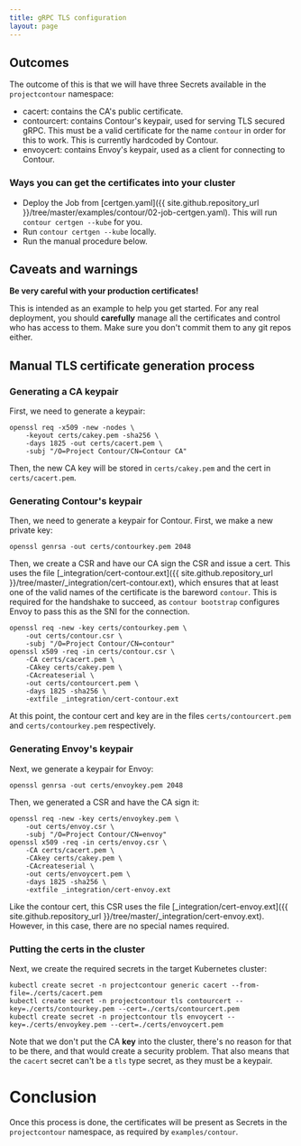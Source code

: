 ```yaml
---
title: gRPC TLS configuration
layout: page
---
```


## Outcomes

The outcome of this is that we will have three Secrets available in the `projectcontour` namespace:
- cacert: contains the CA's public certificate.
- contourcert: contains Contour's keypair, used for serving TLS secured gRPC. This must be a valid certificate for the name `contour` in order for this to work. This is currently hardcoded by Contour.
- envoycert: contains Envoy's keypair, used as a client for connecting to Contour.

### Ways you can get the certificates into your cluster

- Deploy the Job from [certgen.yaml]({{ site.github.repository_url }}/tree/master/examples/contour/02-job-certgen.yaml).
This will run `contour certgen --kube` for you.
- Run `contour certgen --kube` locally.
- Run the manual procedure below.

## Caveats and warnings

**Be very careful with your production certificates!**

This is intended as an example to help you get started. For any real deployment, you should **carefully** manage all the certificates and control who has access to them. Make sure you don't commit them to any git repos either.

## Manual TLS certificate generation process

### Generating a CA keypair

First, we need to generate a keypair:
```
openssl req -x509 -new -nodes \
    -keyout certs/cakey.pem -sha256 \
    -days 1825 -out certs/cacert.pem \
    -subj "/O=Project Contour/CN=Contour CA"
```

Then, the new CA key will be stored in `certs/cakey.pem` and the cert in `certs/cacert.pem`.

### Generating Contour's keypair

Then, we need to generate a keypair for Contour. First, we make a new private key:
```
openssl genrsa -out certs/contourkey.pem 2048
```

Then, we create a CSR and have our CA sign the CSR and issue a cert. This uses the file [_integration/cert-contour.ext]({{ site.github.repository_url }}/tree/master/_integration/cert-contour.ext), which ensures that at least one of the valid names of the certificate is the bareword `contour`. This is required for the handshake to succeed, as `contour bootstrap` configures Envoy to pass this as the SNI for the connection.

```
openssl req -new -key certs/contourkey.pem \
	-out certs/contour.csr \
	-subj "/O=Project Contour/CN=contour"
openssl x509 -req -in certs/contour.csr \
    -CA certs/cacert.pem \
    -CAkey certs/cakey.pem \
    -CAcreateserial \
    -out certs/contourcert.pem \
    -days 1825 -sha256 \
    -extfile _integration/cert-contour.ext
```

At this point, the contour cert and key are in the files `certs/contourcert.pem` and `certs/contourkey.pem` respectively.

### Generating Envoy's keypair

Next, we generate a keypair for Envoy:
```
openssl genrsa -out certs/envoykey.pem 2048
```

Then, we generated a CSR and have the CA sign it:
```
openssl req -new -key certs/envoykey.pem \
	-out certs/envoy.csr \
	-subj "/O=Project Contour/CN=envoy"
openssl x509 -req -in certs/envoy.csr \
    -CA certs/cacert.pem \
    -CAkey certs/cakey.pem \
    -CAcreateserial \
    -out certs/envoycert.pem \
    -days 1825 -sha256 \
    -extfile _integration/cert-envoy.ext
```

Like the contour cert, this CSR uses the file [_integration/cert-envoy.ext]({{ site.github.repository_url }}/tree/master/_integration/cert-envoy.ext). However, in this case, there are no special names required.

### Putting the certs in the cluster

Next, we create the required secrets in the target Kubernetes cluster:

```
kubectl create secret -n projectcontour generic cacert --from-file=./certs/cacert.pem
kubectl create secret -n projectcontour tls contourcert --key=./certs/contourkey.pem --cert=./certs/contourcert.pem
kubectl create secret -n projectcontour tls envoycert --key=./certs/envoykey.pem --cert=./certs/envoycert.pem
```

Note that we don't put the CA **key** into the cluster, there's no reason for that to be there, and that would create a security problem. That also means that the `cacert` secret can't be a `tls` type secret, as they must be a keypair.

 # Conclusion

Once this process is done, the certificates will be present as Secrets in the `projectcontour` namespace, as required by `examples/contour`.
